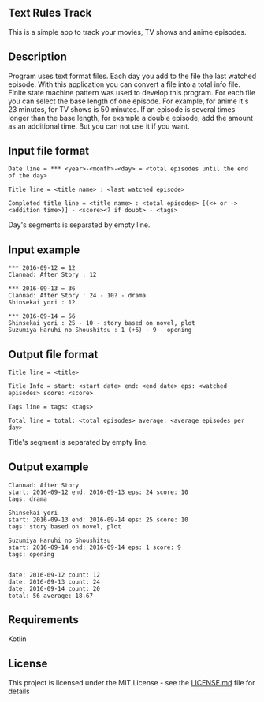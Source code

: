 ## Text Rules Track
This is a simple app to track your movies, TV shows and anime episodes.

## Description
Program uses text format files.
Each day you add to the file the last watched episode.
With this application you can convert a file into a total info file.
Finite state machine pattern was used to develop this program.
For each file you can select the base length of one episode.
For example, for anime it's 23 minutes, for TV shows is 50 minutes.
If an episode is several times longer than the base length, for example a double episode,
add the amount as an additional time. But you can not use it if you want.

## Input file format
```
Date line = *** <year>-<month>-<day> = <total episodes until the end of the day>
```
```
Title line = <title name> : <last watched episode>
```
```
Completed title line = <title name> : <total episodes> [(<+ or -><addition time>)] - <score><? if doubt> - <tags>
```
Day's segments is separated by empty line.

## Input example
```
*** 2016-09-12 = 12
Clannad: After Story : 12

*** 2016-09-13 = 36
Clannad: After Story : 24 - 10? - drama
Shinsekai yori : 12

*** 2016-09-14 = 56
Shinsekai yori : 25 - 10 - story based on novel, plot
Suzumiya Haruhi no Shoushitsu : 1 (+6) - 9 - opening
```

## Output file format
```
Title line = <title>
```
```
Title Info = start: <start date> end: <end date> eps: <watched episodes> score: <score>
```
```
Tags line = tags: <tags>
```
```
Total line = total: <total episodes> average: <average episodes per day>
```
Title's segment is separated by empty line.

## Output example
```
Clannad: After Story
start: 2016-09-12 end: 2016-09-13 eps: 24 score: 10
tags: drama

Shinsekai yori
start: 2016-09-13 end: 2016-09-14 eps: 25 score: 10
tags: story based on novel, plot

Suzumiya Haruhi no Shoushitsu
start: 2016-09-14 end: 2016-09-14 eps: 1 score: 9
tags: opening


date: 2016-09-12 count: 12
date: 2016-09-13 count: 24
date: 2016-09-14 count: 20
total: 56 average: 18.67
```

## Requirements
Kotlin

## License
This project is licensed under the MIT License - see the [LICENSE.md](LICENSE.md) file for details
